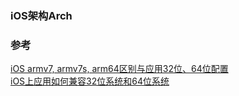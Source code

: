 ### iOS架构Arch





### 参考
[iOS armv7, armv7s, arm64区别与应用32位、64位配置](https://www.jianshu.com/p/567d3b730608)  
[iOS上应用如何兼容32位系统和64位系统](https://blog.csdn.net/sakulafly/article/details/41089411)
